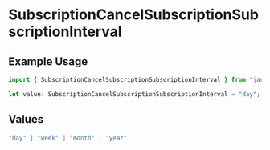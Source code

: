 # SubscriptionCancelSubscriptionSubscriptionInterval

## Example Usage

```typescript
import { SubscriptionCancelSubscriptionSubscriptionInterval } from "jani-payments/models/operations";

let value: SubscriptionCancelSubscriptionSubscriptionInterval = "day";
```

## Values

```typescript
"day" | "week" | "month" | "year"
```